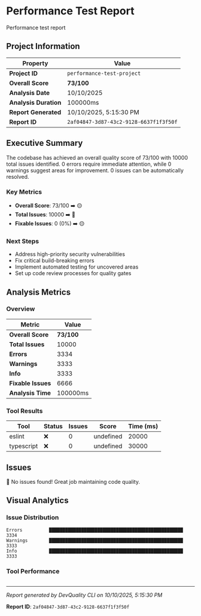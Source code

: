# Performance Test Report

Performance test report

## Project Information

| Property | Value |
|----------|-------|
| **Project ID** | `performance-test-project` |
| **Overall Score** | **73/100** |
| **Analysis Date** | 10/10/2025 |
| **Analysis Duration** | 100000ms |
| **Report Generated** | 10/10/2025, 5:15:30 PM |
| **Report ID** | `2af04847-3d87-43c2-9128-6637f1f3f50f` |

## Executive Summary

The codebase has achieved an overall quality score of 73/100 with 10000 total issues identified. 0 errors require immediate attention, while 0 warnings suggest areas for improvement. 0 issues can be automatically resolved.

### Key Metrics

- **Overall Score**: 73/100 ➡️ 🟡
- **Total Issues**: 10000 ➡️ 🔴
- **Fixable Issues**: 0 (0%) ➡️ 🟡

### Next Steps

- Address high\-priority security vulnerabilities
- Fix critical build\-breaking errors
- Implement automated testing for uncovered areas
- Set up code review processes for quality gates

## Analysis Metrics

### Overview

| Metric | Value |
|--------|-------|
| **Overall Score** | **73/100** |
| **Total Issues** | 10000 |
| **Errors** | 3334 |
| **Warnings** | 3333 |
| **Info** | 3333 |
| **Fixable Issues** | 6666 |
| **Analysis Time** | 100000ms |

### Tool Results

| Tool | Status | Issues | Score | Time (ms) |
|------|--------|--------|-------|-----------|
| eslint | ❌ | 0 | undefined | 20000 |
| typescript | ❌ | 0 | undefined | 30000 |

## Issues

🎉 No issues found! Great job maintaining code quality.

## Visual Analytics

### Issue Distribution

```
Errors          ██████████████████████████████████████████████████ 3334
Warnings        ██████████████████████████████████████████████████ 3333
Info            ██████████████████████████████████████████████████ 3333
```

### Tool Performance

```

```

---

*Report generated by DevQuality CLI on 10/10/2025, 5:15:30 PM*

**Report ID**: `2af04847-3d87-43c2-9128-6637f1f3f50f`
